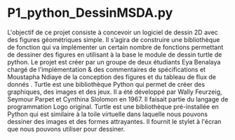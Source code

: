# P1_python_DessinMSDA.py
L'objectif de ce projet consiste à concevoir un logiciel de dessin 2D avec des figures géométriques simple. Il s’agira de construire une bibliothèque de fonction qui va implémenter un certain nombre de fonctions permettant de dessiner des figures en utilisant à la base le module de dessin turtle de python. 
Le projet est créer par un groupe de deux étudiants Eya Benalaya chargé de l'implémentation & des commentaires de spécifications et Moustapha Ndiaye de la conception des figures et du tableau de flux de donnés .
Turtle est une bibliothèque Python qui permet de créer des graphiques, des images et des jeux. Il a été développé par Wally Feurzeig, Seymour Parpet et Cynthina Slolomon en 1967. Il faisait partie du langage de programmation Logo original.
Turtle est une bibliothèque pré-installée en Python qui est similaire à la toile virtuelle dans laquelle nous pouvons dessiner des images et des formes attrayantes. Il fournit le stylet à l'écran que nous pouvons utiliser pour dessiner.
